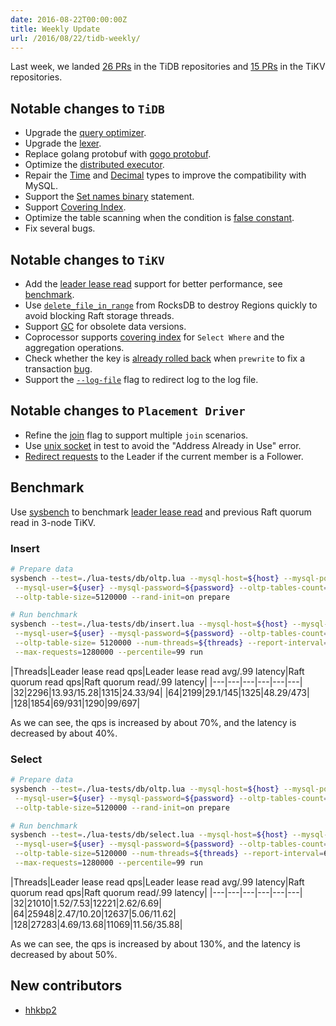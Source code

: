 ```yaml
---
date: 2016-08-22T00:00:00Z
title: Weekly Update
url: /2016/08/22/tidb-weekly/
---
```


Last week, we landed [26 PRs](https://github.com/pingcap/tidb/pulls?utf8=%E2%9C%93&q=is%3Apr%20is%3Amerged%20merged%3A2016-08-13..2016-08-21%20) in the TiDB repositories and [15 PRs](https://github.com/search?utf8=%E2%9C%93&q=repo%3Apingcap%2Ftikv+repo%3Apingcap%2Fpd+is%3Apr+is%3Amerged+merged%3A2016-08-15..2016-08-21&type=Issues&ref=searchresults) in the TiKV repositories.

## Notable changes to `TiDB`

+ Upgrade the [query optimizer](https://github.com/pingcap/tidb/pull/1609).
+ Upgrade the [lexer](https://github.com/pingcap/tidb/pull/1566).
+ Replace golang protobuf with [gogo protobuf](https://github.com/pingcap/tidb/pull/1610).
+ Optimize the [distributed executor](https://github.com/pingcap/tidb/pull/1599).
+ Repair the [Time](https://github.com/pingcap/tidb/pull/1592) and [Decimal](https://github.com/pingcap/tidb/pull/1598) types to improve the compatibility with MySQL.
+ Support the [Set names binary](https://github.com/pingcap/tidb/pull/1578) statement.
+ Support [Covering Index](https://github.com/pingcap/tidb/pull/1567).
+ Optimize the table scanning when the condition is [false constant](https://github.com/pingcap/tidb/pull/1589).
+ Fix several bugs.

## Notable changes to `TiKV`

+ Add the [leader lease read](https://github.com/pingcap/tikv/pull/916) support for better performance, see [benchmark](#Benchmark).
+ Use [`delete_file_in_range`](https://github.com/pingcap/tikv/pull/918) from RocksDB to destroy Regions quickly to avoid blocking Raft storage threads.
+ Support [GC](https://github.com/pingcap/tikv/pull/930) for obsolete data versions.
+ Coprocessor supports [covering index](https://github.com/pingcap/tikv/pull/929) for `Select Where` and the aggregation operations. 
+ Check whether the key is [already rolled back](https://github.com/pingcap/tikv/pull/941) when `prewrite` to fix a transaction [bug](https://github.com/pingcap/tikv/pull/921). 
+ Support the [`--log-file`](https://github.com/pingcap/tikv/pull/936) flag to redirect log to the log file.

## Notable changes to `Placement Driver`

+ Refine the [join](https://github.com/pingcap/pd/pull/249) flag to support multiple `join` scenarios. 
+ Use [unix socket](https://github.com/pingcap/pd/pull/266) in test to avoid the "Address Already in Use" error. 
+ [Redirect requests](https://github.com/pingcap/pd/pull/273) to the Leader if the current member is a Follower.

## Benchmark

Use [sysbench](https://github.com/pingcap/tidb-bench/tree/master/sysbench) to benchmark [leader lease read](https://github.com/pingcap/tikv/pull/916) and previous Raft quorum read in 3-node TiKV.

### Insert

```bash
# Prepare data
sysbench --test=./lua-tests/db/oltp.lua --mysql-host=${host} --mysql-port=${port} \
 --mysql-user=${user} --mysql-password=${password} --oltp-tables-count=$1 \
 --oltp-table-size=5120000 --rand-init=on prepare

# Run benchmark
sysbench --test=./lua-tests/db/insert.lua --mysql-host=${host} --mysql-port=${port} \
 --mysql-user=${user} --mysql-password=${password} --oltp-tables-count=1 \
 --oltp-table-size= 5120000 --num-threads=${threads} --report-interval=60 \
 --max-requests=1280000 --percentile=99 run
```

|Threads|Leader lease read qps|Leader lease read avg/.99 latency|Raft quorum read qps|Raft quorum read/.99 latency|
|---|---|---|---|---|---|
|32|2296|13.93/15.28|1315|24.33/94|
|64|2199|29.1/145|1325|48.29/473|
|128|1854|69/931|1290|99/697|

As we can see, the qps is increased by about 70%, and the latency is decreased by about 40%.

### Select

```bash
# Prepare data
sysbench --test=./lua-tests/db/oltp.lua --mysql-host=${host} --mysql-port=${port} \
 --mysql-user=${user} --mysql-password=${password} --oltp-tables-count=1 \
 --oltp-table-size=5120000 --rand-init=on prepare

# Run benchmark
sysbench --test=./lua-tests/db/select.lua --mysql-host=${host} --mysql-port=${port} \
 --mysql-user=${user} --mysql-password=${password} --oltp-tables-count=1 \
 --oltp-table-size=5120000 --num-threads=${threads} --report-interval=60 \
 --max-requests=1280000 --percentile=99 run
```

|Threads|Leader lease read qps|Leader lease read avg/.99 latency|Raft quorum read qps|Raft quorum read/.99 latency|
|---|---|---|---|---|---|
|32|21010|1.52/7.53|12221|2.62/6.69|
|64|25948|2.47/10.20|12637|5.06/11.62|
|128|27283|4.69/13.68|11069|11.56/35.88|

As we can see, the qps is increased by about 130%, and the latency is decreased by about 50%.

## New contributors

+ [hhkbp2](https://github.com/hhkbp2)
